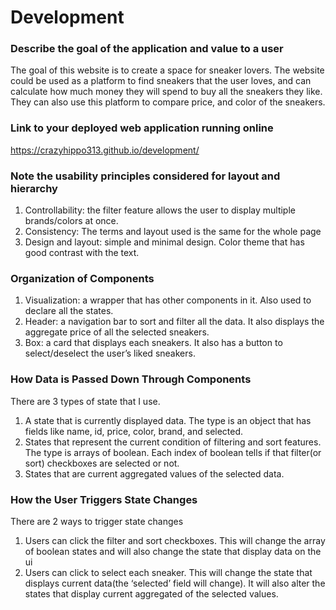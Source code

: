 
# Development

### Describe the goal of the application and value to a user
The goal of this website is to create a space for sneaker lovers. The website could be used as a platform to find sneakers that the user loves, and can calculate how much money they will spend to buy all the sneakers they like. They can also use this platform to compare price, and color of the sneakers.

### Link to your deployed web application running online
https://crazyhippo313.github.io/development/

### Note the usability principles considered for layout and hierarchy
1. Controllability: the filter feature allows the user to display multiple brands/colors at once.
2. Consistency: The terms and layout used is the same for the whole page
3. Design and layout: simple and minimal design. Color theme that has good contrast with the text.

### Organization of Components
1. Visualization: a wrapper that has other components in it. Also used to declare all the states.
2. Header: a navigation bar to sort and filter all the data. It also displays the aggregate price of all the selected sneakers.
3. Box: a card that displays each sneakers. It also has a button to select/deselect the user’s liked sneakers. 

### How Data is Passed Down Through Components

There are 3 types of state that I use.
1. A state that is currently displayed data. The type is an object that has fields like name, id, price, color, brand, and selected.
2. States that represent the current condition of filtering and sort features. The type is arrays of boolean. Each index of boolean tells if that filter(or sort) checkboxes are selected or not. 
3. States that are current aggregated values of the selected data.

### How the User Triggers State Changes

There are 2 ways to trigger state changes
1. Users can click the filter and sort checkboxes. This will change the array of boolean states and will also change the state that display data on the ui
2. Users can click to select each sneaker. This will change the state that displays current data(the ‘selected’ field will change). It will also alter the states that display current aggregated of the selected values.
